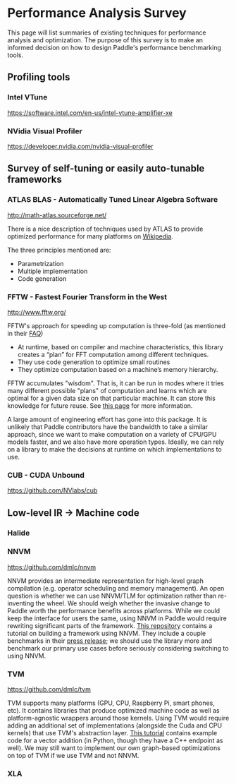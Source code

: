 # Performance Analysis Survey

This page will list summaries of existing techniques for performance analysis and optimization.  The purpose of this survey is to make an informed decision on how to design Paddle's performance benchmarking tools.

## Profiling tools

### Intel VTune

https://software.intel.com/en-us/intel-vtune-amplifier-xe

### NVidia Visual Profiler

https://developer.nvidia.com/nvidia-visual-profiler

## Survey of self-tuning or easily auto-tunable frameworks

### ATLAS BLAS - Automatically Tuned Linear Algebra Software

http://math-atlas.sourceforge.net/

There is a nice description of techniques used by ATLAS to provide optimized performance for many platforms on [Wikipedia](https://en.wikipedia.org/wiki/Automatically_Tuned_Linear_Algebra_Software).

The three principles mentioned are:
* Parametrization
* Multiple implementation
* Code generation

### FFTW - Fastest Fourier Transform in the West

http://www.fftw.org/

FFTW's approach for speeding up computation is three-fold (as mentioned in their [FAQ](http://www.fftw.org/faq/section4.html#howworks))
* At runtime, based on compiler and machine characteristics, this library creates a “plan” for FFT computation among different techniques.
* They use code generation to optimize small routines
* They optimize computation based on a machine’s memory hierarchy.

FFTW accumulates "wisdom". That is, it can be run in modes where it tries many different possible "plans" of computation and learns which are optimal for a given data size on that particular machine. It can store this knowledge for future reuse. See [this page](http://www.fftw.org/fftw3_doc/Words-of-Wisdom_002dSaving-Plans.html) for more information.

A large amount of engineering effort has gone into this package.  It is unlikely that Paddle contributors have the bandwidth to take a similar approach, since we want to make computation on a variety of CPU/GPU models faster, and we also have more operation types.  Ideally, we can rely on a library to make the decisions at runtime on which implementations to use.

### CUB - CUDA Unbound

https://github.com/NVlabs/cub

## Low-level IR -> Machine code

### Halide

### NNVM

https://github.com/dmlc/nnvm

NNVM provides an intermediate representation for high-level graph compilation (e.g. operator scheduling and memory management). An open question is whether we can use NNVM/TLM for optimization rather than re-inventing the wheel.  We should weigh whether the invasive change to Paddle worth the performance benefits across platforms.  While we could keep the interface for users the same, using NNVM in Paddle would require rewriting significant parts of the framework.  [This repository](https://github.com/tqchen/tinyflow) contains a tutorial on building a framework using NNVM.  They include a couple benchmarks in their [press release](http://www.tvmlang.org/2017/10/06/nnvm-compiler-announcement.html); we should use the library more and benchmark our primary use cases before seriously considering switching to using NNVM.

### TVM

https://github.com/dmlc/tvm

TVM supports many platforms (GPU, CPU, Raspberry Pi, smart phones, etc).  It contains libraries that produce optimized machine code as well as platform-agnostic wrappers around those kernels.  Using TVM would require adding an additional set of implementations (alongside the Cuda and CPU kernels) that use TVM's abstraction layer.  [This tutorial](https://github.com/dmlc/tvm/blob/master/tutorials/get_started.py) contains example code for a vector addition (in Python, though they have a C++ endpoint as well).  We may still want to implement our own graph-based optimizations on top of TVM if we use TVM and not NNVM.

### XLA
